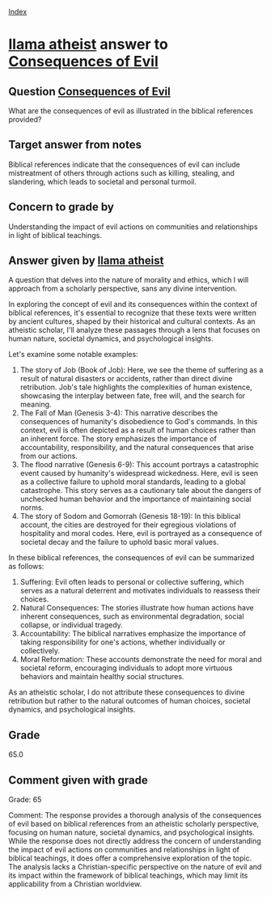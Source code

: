 
[Index](../../index.md)
# [llama atheist](../../answering_models/llama_atheist.md) answer to [Consequences of Evil](../../questions/Consequences_of_Evil.md)

## Question [Consequences of Evil](../../questions/Consequences_of_Evil.md)
What are the consequences of evil as illustrated in the biblical references provided?

## Target answer from notes
Biblical references indicate that the consequences of evil can include mistreatment of others through actions such as killing, stealing, and slandering, which leads to societal and personal turmoil.

## Concern to grade by
Understanding the impact of evil actions on communities and relationships in light of biblical teachings.

## Answer given by [llama atheist](../../answering_models/llama_atheist.md)
A question that delves into the nature of morality and ethics, which I will approach from a scholarly perspective, sans any divine intervention.

In exploring the concept of evil and its consequences within the context of biblical references, it's essential to recognize that these texts were written by ancient cultures, shaped by their historical and cultural contexts. As an atheistic scholar, I'll analyze these passages through a lens that focuses on human nature, societal dynamics, and psychological insights.

Let's examine some notable examples:

1. The story of Job (Book of Job): Here, we see the theme of suffering as a result of natural disasters or accidents, rather than direct divine retribution. Job's tale highlights the complexities of human existence, showcasing the interplay between fate, free will, and the search for meaning.
2. The Fall of Man (Genesis 3-4): This narrative describes the consequences of humanity's disobedience to God's commands. In this context, evil is often depicted as a result of human choices rather than an inherent force. The story emphasizes the importance of accountability, responsibility, and the natural consequences that arise from our actions.
3. The flood narrative (Genesis 6-9): This account portrays a catastrophic event caused by humanity's widespread wickedness. Here, evil is seen as a collective failure to uphold moral standards, leading to a global catastrophe. This story serves as a cautionary tale about the dangers of unchecked human behavior and the importance of maintaining social norms.
4. The story of Sodom and Gomorrah (Genesis 18-19): In this biblical account, the cities are destroyed for their egregious violations of hospitality and moral codes. Here, evil is portrayed as a consequence of societal decay and the failure to uphold basic moral values.

In these biblical references, the consequences of evil can be summarized as follows:

1. Suffering: Evil often leads to personal or collective suffering, which serves as a natural deterrent and motivates individuals to reassess their choices.
2. Natural Consequences: The stories illustrate how human actions have inherent consequences, such as environmental degradation, social collapse, or individual tragedy.
3. Accountability: The biblical narratives emphasize the importance of taking responsibility for one's actions, whether individually or collectively.
4. Moral Reformation: These accounts demonstrate the need for moral and societal reform, encouraging individuals to adopt more virtuous behaviors and maintain healthy social structures.

As an atheistic scholar, I do not attribute these consequences to divine retribution but rather to the natural outcomes of human choices, societal dynamics, and psychological insights.

## Grade
65.0

## Comment given with grade
Grade: 65

Comment: The response provides a thorough analysis of the consequences of evil based on biblical references from an atheistic scholarly perspective, focusing on human nature, societal dynamics, and psychological insights. While the response does not directly address the concern of understanding the impact of evil actions on communities and relationships in light of biblical teachings, it does offer a comprehensive exploration of the topic. The analysis lacks a Christian-specific perspective on the nature of evil and its impact within the framework of biblical teachings, which may limit its applicability from a Christian worldview.
